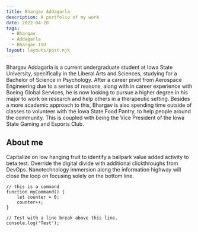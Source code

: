 ```yaml
---
title: Bhargav Addagarla
description: A portfolio of my work
date: 2022-04-28
tags:
  - Bhargav
  - Addagarla
  - Bhargav ISU
layout: layouts/post.njk
---
```


Bhargav Addagarla is a current undergraduate student at Iowa State University, specifically in the Liberal Arts and Sciences, studying for a Bachelor of Science in Psychology. After a career pivot from Aerospace Engineering due to a series of reasons, along with in career experience with Boeing Global Services, he is now looking to pursue a higher degree in his major to work on research and help others in a therapeutic setting. Besides a more academic approach to this, Bhargav is also spending time outside of classes to volunteer with the Iowa State Food Pantry, to help people around the community. This is coupled with being the Vice President of the Iowa State Gaming and Esports Club.

## About me

Capitalize on low hanging fruit to identify a ballpark value added activity to beta test. Override the digital divide with additional clickthroughs from DevOps. Nanotechnology immersion along the information highway will close the loop on focusing solely on the bottom line.

```text/2-3
// this is a command
function myCommand() {
	let counter = 0;
	counter++;
}

// Test with a line break above this line.
console.log('Test');
```
